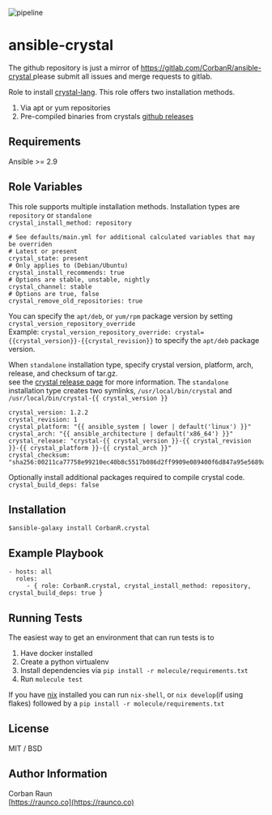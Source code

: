 ![pipeline](https://gitlab.com/CorbanR/ansible-crystal/badges/master/pipeline.svg)

ansible-crystal
=========
The github repository is just a mirror of [ https://gitlab.com/CorbanR/ansible-crystal ](https://gitlab.com/CorbanR/ansible-crystal) please submit all issues and merge requests to gitlab.

Role to install [crystal-lang](https://crystal-lang.org/). This role offers two installation methods.
1. Via apt or yum repositories
2. Pre-compiled binaries from crystals [github releases](https://github.com/crystal-lang/crystal/releases)

Requirements
------------
Ansible >= 2.9

Role Variables
--------------
This role supports multiple installation methods. Installation types are `repository` or `standalone`  
`crystal_install_method: repository ` 

```
# See defaults/main.yml for additional calculated variables that may be overriden
# Latest or present
crystal_state: present
# Only applies to (Debian/Ubuntu)
crystal_install_recommends: true
# Options are stable, unstable, nightly 
crystal_channel: stable
# Options are true, false
crystal_remove_old_repositories: true
```

You can specify the `apt/deb`, or `yum/rpm` package version by setting `crystal_version_repository_override`  
Example: `crystal_version_repository_override: crystal={{crystal_version}}-{{crystal_revision}}` to specify the `apt/deb` package version.

When `standalone` installation type, specify crystal version, platform, arch, release, and checksum of tar.gz.  
see the [crystal release page](https://github.com/crystal-lang/crystal/releases) for more information. The `standalone` installation type creates 
two symlinks, `/usr/local/bin/crystal` and  `/usr/local/bin/crystal-{{ crystal_version }}`  
```
crystal_version: 1.2.2
crystal_revision: 1
crystal_platform: "{{ ansible_system | lower | default('linux') }}"
crystal_arch: "{{ ansible_architecture | default('x86_64') }}"
crystal_release: "crystal-{{ crystal_version }}-{{ crystal_revision }}-{{ crystal_platform }}-{{ crystal_arch }}"
crystal_checksum: "sha256:00211ca77758e99210ec40b8c5517b086d2ff9909e089400f6d847a95e5689a4"
```

Optionally install additional packages required to compile crystal code.  
`crystal_build_deps: false`

Installation
------------
`$ansible-galaxy install CorbanR.crystal`

Example Playbook
----------------

    - hosts: all
      roles:
         - { role: CorbanR.crystal, crystal_install_method: repository, crystal_build_deps: true }

Running Tests
------------

The easiest way to get an environment that can run tests is to
1. Have docker installed
2. Create a python virtualenv
3. Install dependencies via `pip install -r molecule/requirements.txt`
4. Run `molecule test`

If you have [nix](https://nixos.org/download.html) installed you can run `nix-shell`, or `nix develop`(if using flakes) followed by a `pip install -r molecule/requirements.txt`


License
-------

MIT / BSD

Author Information
------------------
Corban Raun  
[https://raunco.co](https://raunco.co)
